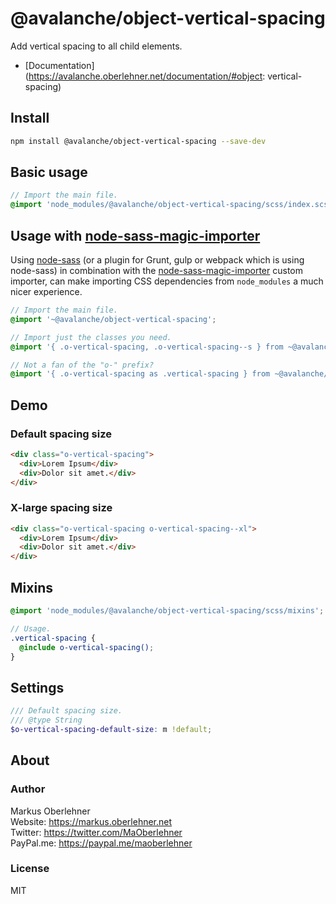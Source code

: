 # @avalanche/object-vertical-spacing
Add vertical spacing to all child elements.

- [Documentation](https://avalanche.oberlehner.net/documentation/#object: vertical-spacing)

## Install
```bash
npm install @avalanche/object-vertical-spacing --save-dev
```

## Basic usage
```scss
// Import the main file.
@import 'node_modules/@avalanche/object-vertical-spacing/scss/index.scss';
```

## Usage with [node-sass-magic-importer](https://github.com/maoberlehner/node-sass-magic-importer)
Using [node-sass](https://github.com/sass/node-sass) (or a plugin for Grunt, gulp or webpack which is using node-sass) in combination with the [node-sass-magic-importer](https://github.com/maoberlehner/node-sass-magic-importer) custom importer, can make importing CSS dependencies from `node_modules` a much nicer experience.

```scss
// Import the main file.
@import '~@avalanche/object-vertical-spacing';

// Import just the classes you need.
@import '{ .o-vertical-spacing, .o-vertical-spacing--s } from ~@avalanche/object-vertical-spacing';

// Not a fan of the "o-" prefix?
@import '{ .o-vertical-spacing as .vertical-spacing } from ~@avalanche/object-vertical-spacing';
```

## Demo
### Default spacing size
```html
<div class="o-vertical-spacing">
  <div>Lorem Ipsum</div>
  <div>Dolor sit amet.</div>
</div>
```

### X-large spacing size
```html
<div class="o-vertical-spacing o-vertical-spacing--xl">
  <div>Lorem Ipsum</div>
  <div>Dolor sit amet.</div>
</div>
```

## Mixins
```scss
@import 'node_modules/@avalanche/object-vertical-spacing/scss/mixins';

// Usage.
.vertical-spacing {
  @include o-vertical-spacing();
}
```

## Settings
```scss
/// Default spacing size.
/// @type String
$o-vertical-spacing-default-size: m !default;
```

## About
### Author
Markus Oberlehner  
Website: https://markus.oberlehner.net  
Twitter: https://twitter.com/MaOberlehner  
PayPal.me: https://paypal.me/maoberlehner

### License
MIT
